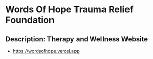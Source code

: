 # Words Of Hope Trauma Relief Foundation
## Description: Therapy and Wellness Website
- https://wordsofhope.vercel.app
